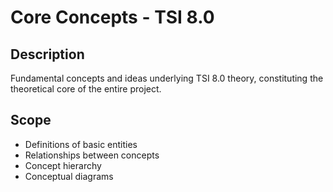 # Core Concepts - TSI 8.0

## Description
Fundamental concepts and ideas underlying TSI 8.0 theory, constituting the theoretical core of the entire project.

## Scope
- Definitions of basic entities
- Relationships between concepts
- Concept hierarchy
- Conceptual diagrams
